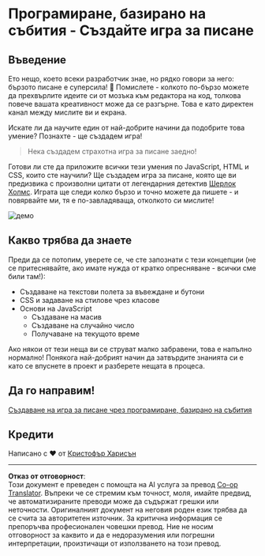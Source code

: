 <!--
CO_OP_TRANSLATOR_METADATA:
{
  "original_hash": "5adea7059676fcdb1b546ccd54c956c2",
  "translation_date": "2025-10-24T22:51:26+00:00",
  "source_file": "4-typing-game/README.md",
  "language_code": "bg"
}
-->
# Програмиране, базирано на събития - Създайте игра за писане

## Въведение

Ето нещо, което всеки разработчик знае, но рядко говори за него: бързото писане е суперсила! 🚀 Помислете - колкото по-бързо можете да прехвърлите идеите си от мозъка към редактора на код, толкова повече вашата креативност може да се разгърне. Това е като директен канал между мислите ви и екрана.

Искате ли да научите един от най-добрите начини да подобрите това умение? Познахте - ще създадем игра!

> Нека създадем страхотна игра за писане заедно!

Готови ли сте да приложите всички тези умения по JavaScript, HTML и CSS, които сте научили? Ще създадем игра за писане, която ще ви предизвика с произволни цитати от легендарния детектив [Шерлок Холмс](https://en.wikipedia.org/wiki/Sherlock_Holmes). Играта ще следи колко бързо и точно можете да пишете - и повярвайте ми, тя е по-завладяваща, отколкото си мислите!

![демо](../../../4-typing-game/images/demo.gif)

## Какво трябва да знаете

Преди да се потопим, уверете се, че сте запознати с тези концепции (не се притеснявайте, ако имате нужда от кратко опресняване - всички сме били там!):

- Създаване на текстови полета за въвеждане и бутони
- CSS и задаване на стилове чрез класове  
- Основи на JavaScript
  - Създаване на масив
  - Създаване на случайно число
  - Получаване на текущото време

Ако някои от тези неща ви се струват малко забравени, това е напълно нормално! Понякога най-добрият начин да затвърдите знанията си е като се впуснете в проект и разберете нещата в процеса.

## Да го направим!

[Създаване на игра за писане чрез програмиране, базирано на събития](./typing-game/README.md)

## Кредити

Написано с ♥️ от [Кристофър Харисън](http://www.twitter.com/geektrainer)

---

**Отказ от отговорност**:  
Този документ е преведен с помощта на AI услуга за превод [Co-op Translator](https://github.com/Azure/co-op-translator). Въпреки че се стремим към точност, моля, имайте предвид, че автоматизираните преводи може да съдържат грешки или неточности. Оригиналният документ на неговия роден език трябва да се счита за авторитетен източник. За критична информация се препоръчва професионален човешки превод. Ние не носим отговорност за каквито и да е недоразумения или погрешни интерпретации, произтичащи от използването на този превод.